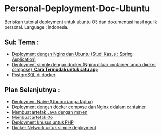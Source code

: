 # Personal-Deployment-Doc-Ubuntu
Berisikan tutorial deployment untuk ubuntu OS dan dokumentasi hasil ngulik personal. Language : Indonesia.

## Sub Tema :
- <a href="https://github.com/Nanang-Wahyudi/DeployMOOC">Deployment dengan Nginx dan Ubuntu (Studi Kasus : Spring Application) </a> 
- <a href="https://github.com/Habbatul/Personal-Deployment-Doc-Ubuntu/blob/main/Simple-Deployment-withDocker-NginxOutside.md">Deployment simple dengan docker (Nginx diluar container tanpa docker compose), <b>Cara Termudah untuk satu app</b></a>
- <a href="https://github.com/Habbatul/Personal-Deployment-Doc-Ubuntu/blob/main/postgresinDocker.md">PostgreSQL di docker</a>

## Plan Selanjutnya :
- <a href="">Deployment Naive (Ubuntu tanpa Nginx)</a>
- <a href="">Deployment dengan docker compose dan Nginx didalam container</a>
- <a href="">Membuat artefak Java dengan maven</a>
- <a href="">Membuat artefak Go</a>
- <a href="">Deployment khusus untuk PHP</a>
- <a href="">Docker Network untuk simple deployment</a>
